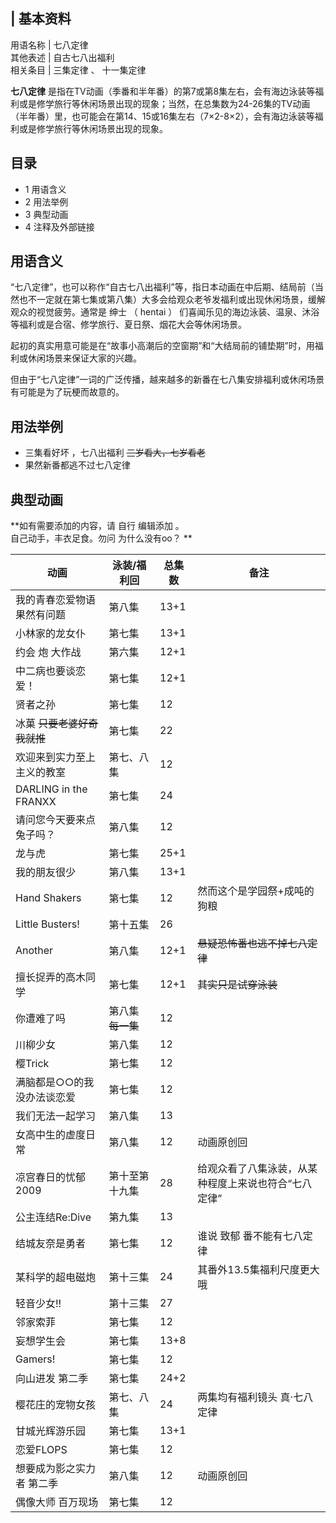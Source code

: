|  **基本资料**  
---  
用语名称  |  七八定律   
其他表述  |  自古七八出福利   
相关条目  |  三集定律  、  十一集定律   
  
**七八定律**
是指在TV动画（季番和半年番）的第7或第8集左右，会有海边泳装等福利或是修学旅行等休闲场景出现的现象；当然，在总集数为24-26集的TV动画（半年番）里，也可能会在第14、15或16集左右（7×2-8×2），会有海边泳装等福利或是修学旅行等休闲场景出现的现象。

##  目录

  * 1  用语含义 
  * 2  用法举例 
  * 3  典型动画 
  * 4  注释及外部链接 

##  用语含义

“七八定律”，也可以称作“自古七八出福利”等，指日本动画在中后期、结局前（当然也不一定就在第七集或第八集）大多会给观众老爷发福利或出现休闲场景，缓解观众的视觉疲劳。通常是
绅士  （  hentai  ）  们喜闻乐见的海边泳装、温泉、沐浴等福利或是合宿、修学旅行、夏日祭、烟花大会等休闲场景。

起初的真实用意可能是在“故事小高潮后的空窗期”和“大结局前的铺垫期”时，用福利或休闲场景来保证大家的兴趣。

但由于“七八定律”一词的广泛传播，越来越多的新番在七八集安排福利或休闲场景有可能是为了玩梗而故意的。

##  用法举例

  * 三集看好坏  ，七八出福利 ~~三岁看大，七岁看老~~
  * 果然新番都逃不过七八定律 

##  典型动画

**如有需要添加的内容，请 自行  编辑添加  。  
自己动手，丰衣足食。勿问  为什么没有oo？  **

|  动画  |  泳装/福利回  |  总集数  |  备注   
---|---|---|---  
我的青春恋爱物语果然有问题  |  第八集  |  13+1  |   
小林家的龙女仆  |  第七集  |  13+1  |   
约会  炮  大作战  |  第六集  |  12+1  |   
中二病也要谈恋爱！  |  第七集  |  12+1  |   
贤者之孙  |  第七集  |  12  |   
冰菓  ~~只要老婆好奇我就推~~ |  第七集  |  22  |   
欢迎来到实力至上主义的教室  |  第七、八集  |  12  |   
DARLING in the FRANXX  |  第七集  |  24  |   
请问您今天要来点兔子吗？  |  第八集  |  12  |   
龙与虎  |  第七集  |  25+1  |   
我的朋友很少  |  第八集  |  13+1  |   
Hand Shakers  |  第七集  |  12  |  然而这个是学园祭+成吨的狗粮   
Little Busters!  |  第十五集  |  26  |   
Another  |  第八集  |  12+1  |  ~~悬疑恐怖番也逃不掉七八定律~~  
擅长捉弄的高木同学  |  第七集  |  12+1  |  ~~其实只是试穿泳装~~  
你遭难了吗  |  第八集 ~~每一集~~ |  12  |   
川柳少女  |  第八集  |  12  |   
樱Trick  |  第七集  |  12  |   
满脑都是○○的我没办法谈恋爱  |  第七集  |  12  |   
我们无法一起学习  |  第八集  |  13  |   
女高中生的虚度日常  |  第八集  |  12  |  动画原创回   
凉宫春日的忧郁 2009  |  第十至第十九集  |  28  |  给观众看了八集泳装，从某种程度上来说也符合“七八定律”   
公主连结Re:Dive  |  第九集  |  13  |   
结城友奈是勇者  |  第七集  |  12  |  谁说  致郁  番不能有七八定律   
某科学的超电磁炮  |  第十三集  |  24  |  其番外13.5集福利尺度更大哦   
轻音少女!!  |  第十三集  |  27  |   
邻家索菲  |  第七集  |  12  |   
妄想学生会  |  第七集  |  13+8  |   
Gamers!  |  第七集  |  12  |   
向山进发 第二季  |  第七集  |  24+2  |   
樱花庄的宠物女孩  |  第七、八集  |  24  |  两集均有福利镜头  真·七八定律   
甘城光辉游乐园  |  第七集  |  13+1  |   
恋爱FLOPS  |  第七集  |  12  |   
想要成为影之实力者 第二季  |  第八集  |  12  |  动画原创回   
偶像大师 百万现场  |  第七集  |  12  |   
  